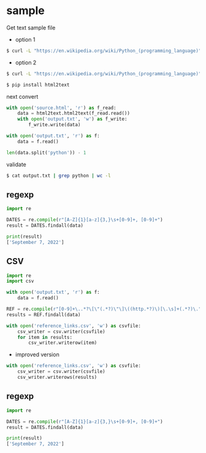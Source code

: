 # sample

Get text sample file

* option 1

```bash
$ curl -L "https://en.wikipedia.org/wiki/Python_(programming_language)" | html2text > output.txt
```

* option 2

```bash
$ curl -L "https://en.wikipedia.org/wiki/Python_(programming_language)" -o source.html

$ pip install html2text
```

next convert

```python
with open('source.html', 'r') as f_read:
    data = html2text.html2text(f_read.read())
    with open('output.txt', 'w') as f_write:
        f_write.write(data)
```



```python
with open('output.txt', 'r') as f:
    data = f.read()

len(data.split('python')) - 1
```

validate

```bash
$ cat output.txt | grep python | wc -l
```

## regexp

```python
import re

DATES = re.compile(r"[A-Z]{1}[a-z]{3,}\s+[0-9]+, [0-9]+")
result = DATES.findall(data)

print(result)
['September 7, 2022']
```

## CSV

```python
import re
import csv

with open('output.txt', 'r') as f:
    data = f.read()

REF = re.compile(r"[0-9]+\..*?\[\"(.*?)\"\]\((http.*?)\)[\.\s]+(.*?)\.", re.M)
results = REF.findall(data)

with open('reference_links.csv', 'w') as csvfile:
    csv_writer = csv.writer(csvfile)
    for item in results:
        csv_writer.writerow(item)
```

* improved version

```python
with open('reference_links.csv', 'w') as csvfile:
    csv_writer = csv.writer(csvfile)
    csv_writer.writerows(results)
```

## regexp

```python
import re

DATES = re.compile(r"[A-Z]{1}[a-z]{3,}\s+[0-9]+, [0-9]+")
result = DATES.findall(data)

print(result)
['September 7, 2022']
```
